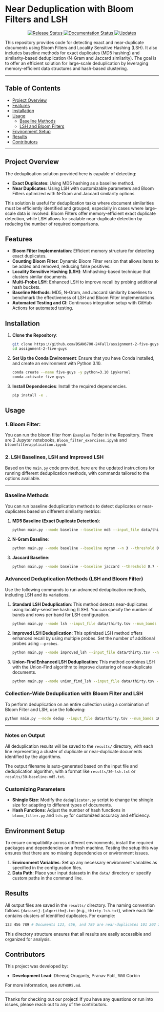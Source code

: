 # Near Deduplication with Bloom Filters and LSH

<p align="center">
<a href="https://pypi.python.org/pypi/near_dedup">
    <img src="https://img.shields.io/pypi/v/near_dedup.svg"
        alt="Release Status">
</a>

<a href="https://dheerajoruganty.github.io/near_dedup/">
    <img src="https://img.shields.io/website/https/dheerajoruganty.github.io/near_dedup/index.html.svg?label=docs&down_message=unavailable&up_message=available" alt="Documentation Status">
</a>

<a href="https://pyup.io/repos/github/dheerajoruganty/near_dedup/">
<img src="https://pyup.io/repos/github/dheerajoruganty/near_dedup/shield.svg" alt="Updates">
</a>
</p>

This repository provides code for detecting exact and near-duplicate documents using Bloom Filters and Locality Sensitive Hashing (LSH). It also includes baseline methods for exact duplicates (MD5 hashing) and similarity-based deduplication (N-Gram and Jaccard similarity). The goal is to offer an efficient solution for large-scale deduplication by leveraging memory-efficient data structures and hash-based clustering.

---

## Table of Contents

- [Project Overview](#project-overview)
- [Features](#features)
- [Installation](#installation)
- [Usage](#usage)
  - [Baseline Methods](#baseline-methods)
  - [LSH and Bloom Filters](#lsh-and-bloom-filters)
- [Environment Setup](#environment-setup)
- [Results](#results)
- [Contributors](#contributors)

---

## Project Overview

The deduplication solution provided here is capable of detecting:
- **Exact Duplicates**: Using MD5 hashing as a baseline method.
- **Near Duplicates**: Using LSH with customizable parameters and Bloom Filters optimized with N-Gram and Jaccard similarity options.

This solution is useful for deduplication tasks where document similarities must be efficiently identified and grouped, especially in cases where large-scale data is involved. Bloom Filters offer memory-efficient exact duplicate detection, while LSH allows for scalable near-duplicate detection by reducing the number of required comparisons.

## Features

- **Bloom Filter Implementation**: Efficient memory structure for detecting exact duplicates.
- **Counting Bloom Filter**: Dynamic Bloom Filter version that allows items to be added and removed, reducing false positives.
- **Locality Sensitive Hashing (LSH)**: Minhashing-based technique that clusters similar documents.
- **Multi-Probe LSH**: Enhanced LSH to improve recall by probing additional hash buckets.
- **Baseline Methods**: MD5, N-Gram, and Jaccard similarity baselines to benchmark the effectiveness of LSH and Bloom Filter implementations.
- **Automated Testing and CI**: Continuous integration setup with GitHub Actions for automated testing.

## Installation

1. **Clone the Repository**:
    ```bash
    git clone https://github.com/DSAN6700-24Fall/assignment-2-five-guys.git
    cd assignment-2-five-guys
    ```

2. **Set Up the Conda Environment**:
    Ensure that you have Conda installed, and create an environment with Python 3.10.
    ```bash
    conda create --name five-guys -y python=3.10 ipykernel
    conda activate five-guys
    ```

3. **Install Dependencies**:
    Install the required dependencies.
    ```bash
    pip install -e .
    ```

## Usage


### 1. Bloom Filter:


You can run the bloom filter from `Examples` Folder in the Repository. There are 2 Jupyter notebooks, `Bloom_filter_exercises.ipynb` and `bloomfilterapplication.ipynb`


### 2. LSH Baselines, LSH and Improved LSH


Based on the `main.py` code provided, here are the updated instructions for running different deduplication methods, with commands tailored to the options available.

---

### Baseline Methods

You can run baseline deduplication methods to detect duplicates or near-duplicates based on different similarity metrics:

1. **MD5 Baseline (Exact Duplicate Detection)**:
    ```bash
    python main.py --mode baseline --baseline md5 --input_file data/thirty.tsv
    ```

2. **N-Gram Baseline**:
    ```bash
    python main.py --mode baseline --baseline ngram --n 3 --threshold 0.8 --input_file data/thirty.tsv
    ```

3. **Jaccard Baseline**:
    ```bash
    python main.py --mode baseline --baseline jaccard --threshold 0.7 --input_file data/thirty.tsv
    ```

### Advanced Deduplication Methods (LSH and Bloom Filter)

Use the following commands to run advanced deduplication methods, including LSH and its variations.

1. **Standard LSH Deduplication**:
   This method detects near-duplicates using locality-sensitive hashing (LSH). You can specify the number of bands and rows per band for LSH configuration.

    ```bash
    python main.py --mode lsh --input_file data/thirty.tsv --num_bands 20 --rows_per_band 5 --num_hashes 100 --shingle_size 5
    ```

2. **Improved LSH Deduplication**:
   This optimized LSH method offers enhanced recall by using multiple probes. Set the number of additional probes using `--probes`.

    ```bash
    python main.py --mode improved_lsh --input_file data/thirty.tsv --num_bands 20 --rows_per_band 5 --num_hashes 100 --shingle_size 5 --probes 3
    ```

3. **Union-Find Enhanced LSH Deduplication**:
   This method combines LSH with the Union-Find algorithm to improve clustering of near-duplicate documents.

    ```bash
    python main.py --mode union_find_lsh --input_file data/thirty.tsv --num_bands 20 --rows_per_band 5 --num_hashes 100 --shingle_size 5
    ```

### Collection-Wide Deduplication with Bloom Filter and LSH

To perform deduplication on an entire collection using a combination of Bloom Filter and LSH, use the following:

```bash
python main.py --mode dedup --input_file data/thirty.tsv --num_bands 10 --rows_per_band 5 --num_hashes 100
```

---

### Notes on Output

All deduplication results will be saved to the `results/` directory, with each line representing a cluster of duplicate or near-duplicate documents identified by the algorithms.

The output filename is auto-generated based on the input file and deduplication algorithm, with a format like `results/30-lsh.txt` or `results/30-baseline-md5.txt`.

### Customizing Parameters

- **Shingle Size**: Modify the `deduplicator.py` script to change the shingle size for adapting to different types of documents.
- **Hash Functions**: Adjust the number of hash functions in `bloom_filter.py` and `lsh.py` for customized accuracy and efficiency.

## Environment Setup

To ensure compatibility across different environments, install the required packages and dependencies on a fresh machine. Testing the setup this way ensures that there are no missing dependencies or environment issues.

1. **Environment Variables**: Set up any necessary environment variables as specified in the configuration files.
2. **Data Path**: Place your input datasets in the `data/` directory or specify custom paths in the command line.

## Results

All output files are saved in the `results/` directory. The naming convention follows `{dataset}-{algorithm}.txt` (e.g., `thirty-lsh.txt`), where each file contains clusters of identified duplicates. For example:

```bash
123 456 789 # Documents 123, 456, and 789 are near-duplicates 101 202 303 ...
```


This directory structure ensures that all results are easily accessible and organized for analysis.

## Contributors

This project was developed by:
- **Development Lead**: Dheeraj Oruganty, Pranav Patil, Will Corbin

For more information, see `AUTHORS.md`.

---

Thanks for checking out our project! If you have any questions or run into issues, please reach out to any of the contributors.

